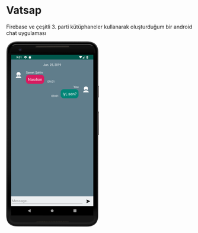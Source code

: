 # Vatsap
Firebase ve çeşitli 3. parti kütüphaneler kullanarak oluşturduğum bir android chat uygulaması


<img src="device-2019-06-25-090334.png" width="250" height="500">

